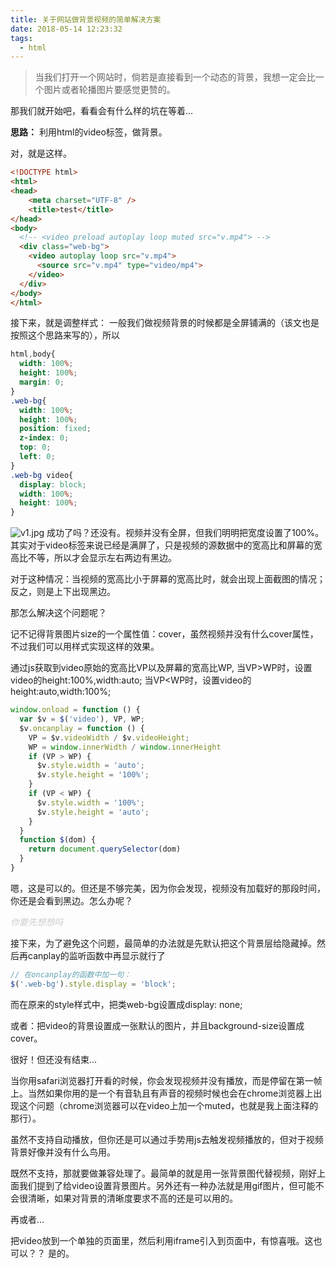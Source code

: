 ```yaml
---
title: 关于网站做背景视频的简单解决方案
date: 2018-05-14 12:23:32
tags:
  - html
---
```


> 当我们打开一个网站时，倘若是直接看到一个动态的背景，我想一定会比一个图片或者轮播图片要感觉更赞的。

那我们就开始吧，看看会有什么样的坑在等着...

**思路：**
利用html的video标签，做背景。

对，就是这样。

```html
<!DOCTYPE html>
<html>
<head>
    <meta charset="UTF-8" />
    <title>test</title>
</head>
<body>
  <!-- <video preload autoplay loop muted src="v.mp4"> -->
  <div class="web-bg">
    <video autoplay loop src="v.mp4">
      <source src="v.mp4" type="video/mp4">
    </video>
  </div>
</body>
</html>
```

接下来，就是调整样式：
一般我们做视频背景的时候都是全屏铺满的（该文也是按照这个思路来写的），所以
```css
html,body{
  width: 100%;
  height: 100%;
  margin: 0;
}
.web-bg{
  width: 100%;
  height: 100%;
  position: fixed;
  z-index: 0;
  top: 0;
  left: 0;
}
.web-bg video{
  display: block;
  width: 100%;
  height: 100%;
}
```

![v1.jpg](http://static.togor.cn/blog/20180514/v1.jpg?v=3)
成功了吗？还没有。视频并没有全屏，但我们明明把宽度设置了100%。其实对于video标签来说已经是满屏了，只是视频的源数据中的宽高比和屏幕的宽高比不等，所以才会显示左右两边有黑边。

对于这种情况：当视频的宽高比小于屏幕的宽高比时，就会出现上面截图的情况；反之，则是上下出现黑边。

那怎么解决这个问题呢？

记不记得背景图片size的一个属性值：cover，虽然视频并没有什么cover属性，不过我们可以用样式实现这样的效果。

通过js获取到video原始的宽高比VP以及屏幕的宽高比WP,
当VP>WP时，设置video的height:100%,width:auto;
当VP<WP时，设置video的height:auto,width:100%;

```js
window.onload = function () {
  var $v = $('video'), VP, WP;
  $v.oncanplay = function () {
    VP = $v.videoWidth / $v.videoHeight;
    WP = window.innerWidth / window.innerHeight
    if (VP > WP) {
      $v.style.width = 'auto';
      $v.style.height = '100%';
    }
    if (VP < WP) {
      $v.style.width = '100%';
      $v.style.height = 'auto';
    }
  }
  function $(dom) {
    return document.querySelector(dom)
  }
}
```
嗯，这是可以的。但还是不够完美，因为你会发现，视频没有加载好的那段时间，你还是会看到黑边。怎么办呢？

<i style="color: #ccc">你要先想想吗</i>

接下来，为了避免这个问题，最简单的办法就是先默认把这个背景层给隐藏掉。然后再canplay的监听函数中再显示就行了
```js
// 在oncanplay的函数中加一句：
$('.web-bg').style.display = 'block';
```
而在原来的style样式中，把类web-bg设置成display: none;

或者：把video的背景设置成一张默认的图片，并且background-size设置成cover。

很好！但还没有结束...

当你用safari浏览器打开看的时候，你会发现视频并没有播放，而是停留在第一帧上。当然如果你用的是一个有音轨且有声音的视频时候也会在chrome浏览器上出现这个问题（chrome浏览器可以在video上加一个muted，也就是我上面注释的那行）。

<!-- 这个问题是由于safari对于视频的策略导致的，safari对于大多数网站是不支持自动播放视频的。为什么是大多数而不是所有呢？自己猜去吧 -->

虽然不支持自动播放，但你还是可以通过手势用js去触发视频播放的，但对于视频背景好像并没有什么鸟用。

既然不支持，那就要做兼容处理了。最简单的就是用一张背景图代替视频，刚好上面我们提到了给video设置背景图片。另外还有一种办法就是用gif图片，但可能不会很清晰，如果对背景的清晰度要求不高的还是可以用的。

再或者...

把video放到一个单独的页面里，然后利用iframe引入到页面中，有惊喜哦。这也可以？？ 是的。
